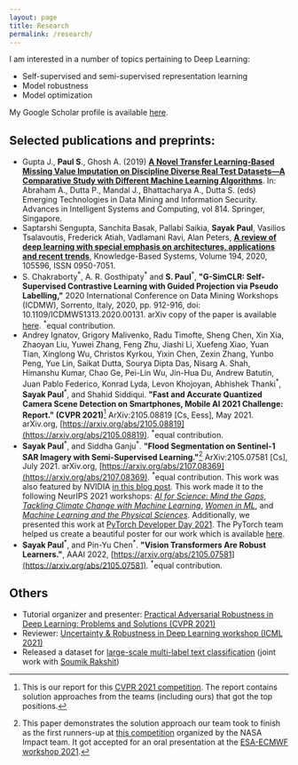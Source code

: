 ```yaml
---
layout: page
title: Research
permalink: /research/
---
```

I am interested in a number of topics pertaining to Deep Learning:

* Self-supervised and semi-supervised representation learning
* Model robustness
* Model optimization

My Google Scholar profile is available [here](https://scholar.google.com/citations?user=ecW-EE4AAAAJ&hl=en#). 

## Selected publications and preprints:

-   Gupta J.,  **Paul S**., Ghosh A. (2019)  [**A Novel Transfer Learning-Based Missing Value Imputation on Discipline Diverse Real Test Datasets—A Comparative Study with Different Machine Learning Algorithms**](https://link.springer.com/chapter/10.1007%2F978-981-13-1501-5_71). In: Abraham A., Dutta P., Mandal J., Bhattacharya A., Dutta S. (eds) Emerging Technologies in Data Mining and Information Security. Advances in Intelligent Systems and Computing, vol 814. Springer, Singapore.
-   Saptarshi Sengupta, Sanchita Basak, Pallabi Saikia, **Sayak Paul**, Vasilios Tsalavoutis, Frederick Atiah, Vadlamani Ravi, Alan Peters, [**A review of deep learning with special emphasis on architectures, applications and recent trends**](https://doi.org/10.1016/j.knosys.2020.105596), Knowledge-Based Systems, Volume 194, 2020, 105596, ISSN 0950-7051.
-   S. Chakraborty<sup>\*</sup>, A. R. Gosthipaty<sup>\*</sup> and **S. Paul**<sup>*</sup>, **"G-SimCLR: Self-Supervised Contrastive Learning with Guided Projection via Pseudo Labelling,"** 2020 International Conference on Data Mining Workshops (ICDMW), Sorrento, Italy, 2020, pp. 912-916, doi: 10.1109/ICDMW51313.2020.00131. arXiv copy of the paper is available [here](https://arxiv.org/abs/2009.12007). <sup>\*</sup>equal contribution.
-   Andrey Ignatov, Grigory Malivenko, Radu Timofte, Sheng Chen, Xin Xia, Zhaoyan Liu, Yuwei Zhang, Feng Zhu, Jiashi Li, Xuefeng Xiao, Yuan Tian, Xinglong Wu, Christos Kyrkou, Yixin Chen, Zexin Zhang, Yunbo Peng, Yue Lin, Saikat Dutta, Sourya Dipta Das, Nisarg A. Shah, Himanshu Kumar, Chao Ge, Pei-Lin Wu, Jin-Hua Du, Andrew Batutin, Juan Pablo Federico, Konrad Lyda, Levon Khojoyan, Abhishek Thanki<sup>\*</sup>, **Sayak Paul**<sup>\*</sup>, and Shahid Siddiqui. **"Fast and Accurate Quantized Camera Scene Detection on Smartphones, Mobile AI 2021 Challenge: Report." (CVPR 2021)**[^1] ArXiv:2105.08819 [Cs, Eess], May 2021. arXiv.org, [https://arxiv.org/abs/2105.08819](https://arxiv.org/abs/2105.08819). <sup>\*</sup>equal contribution.
-   **Sayak Paul**<sup>\*</sup>, and Siddha Ganju<sup>\*</sup>. **"Flood Segmentation on Sentinel-1 SAR Imagery with Semi-Supervised Learning."**[^2] ArXiv:2105.07581 [Cs], July 2021. arXiv.org, [https://arxiv.org/abs/2107.08369](https://arxiv.org/abs/2107.08369). <sup>\*</sup>equal contribution. This
work was also featured by NVIDIA [in this blog post](https://blogs.nvidia.com/blog/2021/10/12/data-scientists-develop-flood-detection-for-early-warning/). This
work made it to the following NeurIPS 2021 workshops: [_AI for Science: Mind the Gaps_](https://ai4sciencecommunity.github.io/),
[_Tackling Climate Change with Machine Learning_](https://www.climatechange.ai/events/neurips2021), 
[_Women in ML_](https://wimlworkshop.org/sh_events/wiml-neurips2021/), and [_Machine Learning and the Physical Sciences_](https://ml4physicalsciences.github.io/). Additionally, we presented this work at [PyTorch Developer Day 2021](https://docs.google.com/document/d/1oRkGg3kc99Ozcketdkpwub8BI26omKkb/edit#). The PyTorch team helped us create a beautiful poster for our work which is available [here](https://drive.google.com/file/d/1FGf-Jz42kcicNmhoR1e26Z5MSicChrZr/view?usp=sharing).
-   **Sayak Paul**<sup>\*</sup>, and Pin-Yu Chen<sup>\*</sup>. **"Vision Transformers Are Robust Learners."**, AAAI 2022, [https://arxiv.org/abs/2105.07581](https://arxiv.org/abs/2105.07581). <sup>\*</sup>equal contribution.


## Others

- Tutorial organizer and presenter: [Practical Adversarial Robustness in Deep Learning: Problems and Solutions (CVPR 2021)](https://sites.google.com/view/par-2021)
- Reviewer: [Uncertainty & Robustness in Deep Learning workshop (ICML 2021)](https://sites.google.com/view/udlworkshop2021/home)
- Released a dataset for [large-scale multi-label text classification](https://github.com/soumik12345/multi-label-text-classification) (joint work with [Soumik Rakshit](https://github.com/soumik12345))

[^1]:This is our report for this [CVPR 2021 competition](https://competitions.codalab.org/competitions/28113). The report contains solution approaches from the teams (including ours) that got the top positions.
[^2]:This paper demonstrates the solution approach our team took to finish as the first runners-up at [this competition](https://nasa-impact.github.io/etci2021/) organized by the NASA Impact team. It got accepted for an oral presentation at the [ESA-ECMWF workshop 2021](https://www.ml4esop.esa.int/agenda). 
